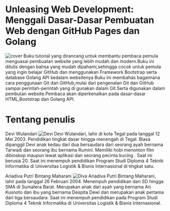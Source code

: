 # Unleasing Web Development: Menggali Dasar-Dasar Pembuatan Web dengan GitHub Pages dan Golang

![cover](https://github.com/mhrndiva/Dasar_pembuatan_web_Github_pages_Golang/assets/114634917/1c752986-5a53-4490-9bed-7d104e0ae518)
Buku tutorial yang dirancang untuk membantu pembaca pemula menguasai pembuatan website yang lebih mudah dan modern.Buku ini ditulis dengan bahsa yang mudah dipahami,sehingga cocok untuk pemula yang ingin belajar GitHub dan menggunakan Framework Bootstrap serta database Golang API kedalam websitenya
Buku ini membahas bagaimana cara penggunaan Git dan GitHub,mulai dari pengenalan Git dan GitHub sampai perintah-perintah yang di gunakan dalam Git.Serta digunakan dalam pembutan website.Pembaca akan diperkenalkan pada dasar-dasar HTML,Bootstrap dan Golang API.
# Tentang penulis

Devi Wulandari
![Devi](https://github.com/mhrndiva/Dasar_pembuatan_web_Github_pages_Golang/assets/114634917/c7a7001c-b31e-4f73-ab24-5d2b56742bdc)
Devi Wulandari, lahir di kota Tegal pada tanggal 12 Mei 2003. Pendidikan tingkat dasar hingga menengah di Tegal. Biasa dipanggil Devi anak kedau dari dua bersaudara dari seorang ayah bernama Tarwadi dan seorang ibu bernama Rumini. Memiliki hobi menonton film dibioskop maupun lewat aplikasi dan seorang pecinta kucing . Saat ini berusia 20. Saat ini menempuh pendidikan Program Studi Diploma 4 Teknik Informatika di Universitas Logistik & Bisnis Internasional di tingkat satu.

Ariadiva Putri Bintang Maharani
![Diva](https://github.com/mhrndiva/Dasar_pembuatan_web_Github_pages_Golang/assets/114634917/80b3b6dc-bc64-4f79-8b86-8bb2d4e6b429)
Ariadiva Putri Bintang Maharani, lahir pada tanggal 26 Februari 2004. Menempuh pendidikan dari SD hingga SMA di Sumatera Barat. Merupakan anak dari ayah yang bernama Ari Kusnoto dan ibu yang bernama Despita Dewi dan merupakan anak pertama dari tiga bersaudara. Saat ini menempuh pendidikan pada Program Studi Diploma 4  Teknik Informatika di Universitas Logistik & Bisnis Internasional.
